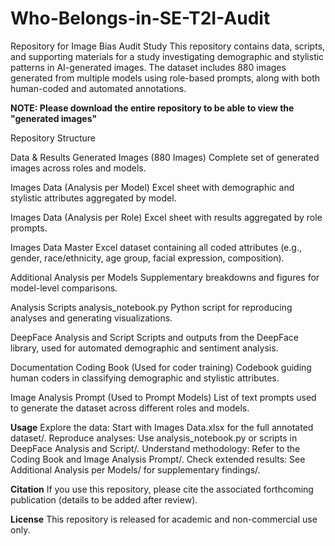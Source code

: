 # Who-Belongs-in-SE-T2I-Audit
Repository for Image Bias Audit Study
This repository contains data, scripts, and supporting materials for a study investigating demographic and stylistic patterns in AI-generated images.
The dataset includes 880 images generated from multiple models using role-based prompts, along with both human-coded and automated annotations.

**NOTE: Please download the entire repository to be able to view the "generated images"**

Repository Structure

Data & Results
Generated Images (880 Images)
Complete set of generated images across roles and models.

Images Data (Analysis per Model)
Excel sheet with demographic and stylistic attributes aggregated by model.

Images Data (Analysis per Role)
Excel sheet with results aggregated by role prompts.

Images Data
Master Excel dataset containing all coded attributes (e.g., gender, race/ethnicity, age group, facial expression, composition).

Additional Analysis per Models
Supplementary breakdowns and figures for model-level comparisons.

Analysis Scripts
analysis_notebook.py
Python script for reproducing analyses and generating visualizations.

DeepFace Analysis and Script
Scripts and outputs from the DeepFace library, used for automated demographic and sentiment analysis.

Documentation
Coding Book (Used for coder training)
Codebook guiding human coders in classifying demographic and stylistic attributes.

Image Analysis Prompt (Used to Prompt Models)
List of text prompts used to generate the dataset across different roles and models.

**Usage**
Explore the data: Start with Images Data.xlsx for the full annotated dataset/.
Reproduce analyses: Use analysis_notebook.py or scripts in DeepFace Analysis and Script/.
Understand methodology: Refer to the Coding Book and Image Analysis Prompt/.
Check extended results: See Additional Analysis per Models/ for supplementary findings/.

**Citation**
If you use this repository, please cite the associated forthcoming publication (details to be added after review).

**License**
This repository is released for academic and non-commercial use only.
